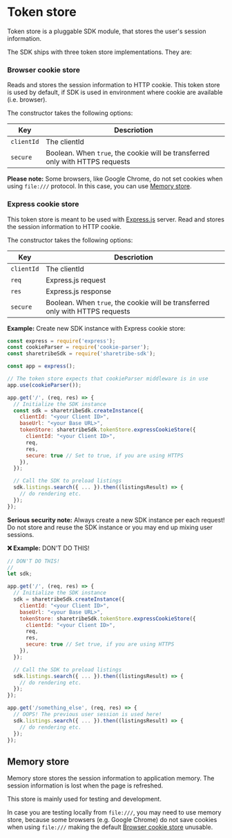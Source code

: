 # Token store

Token store is a pluggable SDK module, that stores the user's session information.

The SDK ships with three token store implementations. They are:

### Browser cookie store

Reads and stores the session information to HTTP cookie. This token store
is used by default, if SDK is used in environment where cookie are
available (i.e. browser).

The constructor takes the following options:

| Key | Descriotion |
| --- | ----------- |
| `clientId` | The clientId |
| `secure` | Boolean. When `true`, the cookie will be transferred only with HTTPS requests |

**Please note:** Some browsers, like Google Chrome, do not set cookies
when using `file:///` protocol. In this case, you can use [Memory
store](#memory-store).

### Express cookie store

This token store is meant to be used with
[Express.js](https://expressjs.com/) server. Read and stores the
session information to HTTP cookie.

The constructor takes the following options:

| Key | Descriotion |
| --- | ----------- |
| `clientId` | The clientId |
| `req` | Express.js request |
| `res` | Express.js response |
| `secure` | Boolean. When `true`, the cookie will be transferred only with HTTPS requests |

**Example:** Create new SDK instance with Express cookie store:

``` js
const express = require('express');
const cookieParser = require('cookie-parser');
const sharetribeSdk = require('sharetribe-sdk');

const app = express();

// The token store expects that cookieParser middleware is in use
app.use(cookieParser());

app.get('/', (req, res) => {
  // Initialize the SDK instance
  const sdk = sharetribeSdk.createInstance({
    clientId: "<your Client ID>",
    baseUrl: "<your Base URL>",
    tokenStore: sharetribeSdk.tokenStore.expressCookieStore({
      clientId: "<your Client ID>",
      req,
      res,
      secure: true // Set to true, if you are using HTTPS
    }),
  });

  // Call the SDK to preload listings
  sdk.listings.search({ ... }).then((listingsResult) => {
    // do rendering etc.
  });
});
```

**Serious security note:** Always create a new SDK instance per each request! Do not store and reuse the SDK instance or you may end up mixing user sessions.

**❌ Example:** DON'T DO THIS!

``` js
// DON'T DO THIS!
//
let sdk;

app.get('/', (req, res) => {
  // Initialize the SDK instance
  sdk = sharetribeSdk.createInstance({
    clientId: "<your Client ID>",
    baseUrl: "<your Base URL>",
    tokenStore: sharetribeSdk.tokenStore.expressCookieStore({
      clientId: "<your Client ID>",
      req,
      res,
      secure: true // Set true, if you are using HTTPS
    }),
  });

  // Call the SDK to preload listings
  sdk.listings.search({ ... }).then((listingsResult) => {
    // do rendering etc.
  });
});

app.get('/something_else', (req, res) => {
  // OOPS! The previous user session is used here!
  sdk.listings.search({ ... }).then((listingsResult) => {
    // do rendering etc.
  });
});

```

## Memory store

Memory store stores the session information to application memory. The session information is lost when the page is refreshed.

This store is mainly used for testing and development.

In case you are testing locally from `file:///`, you may need to use memory store, because some browsers (e.g. Google Chrome) do not save cookies when using `file:///` making the default [Browser cookie store](#browser-cookie-store) unusable.

